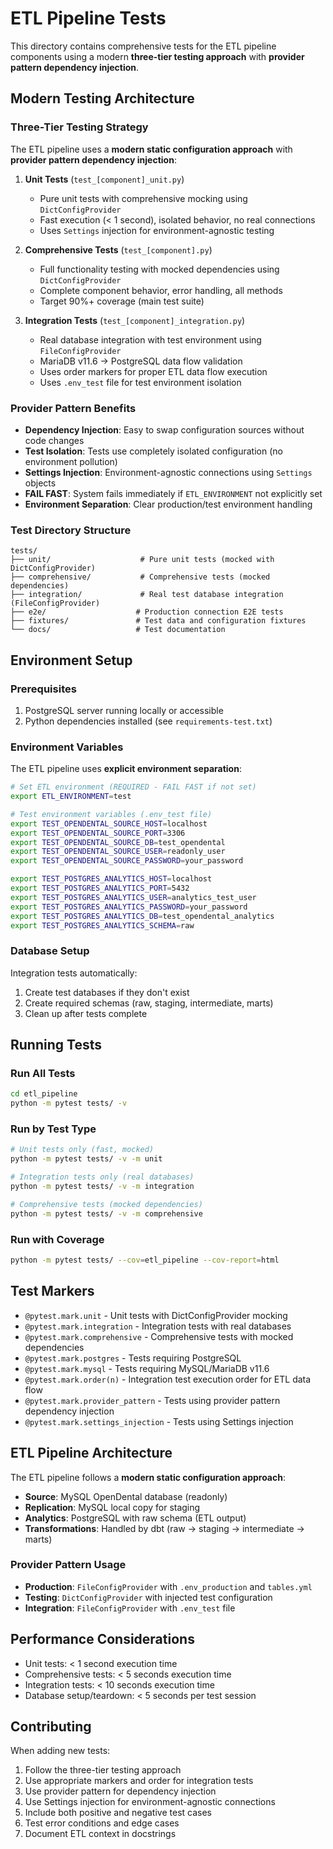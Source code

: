 
# ETL Pipeline Tests

This directory contains comprehensive tests for the ETL pipeline components using a modern **three-tier testing approach** with **provider pattern dependency injection**.

## Modern Testing Architecture

### Three-Tier Testing Strategy

The ETL pipeline uses a **modern static configuration approach** with **provider pattern dependency injection**:

1. **Unit Tests** (`test_[component]_unit.py`)
   - Pure unit tests with comprehensive mocking using `DictConfigProvider`
   - Fast execution (< 1 second), isolated behavior, no real connections
   - Uses `Settings` injection for environment-agnostic testing

2. **Comprehensive Tests** (`test_[component].py`)
   - Full functionality testing with mocked dependencies using `DictConfigProvider`
   - Complete component behavior, error handling, all methods
   - Target 90%+ coverage (main test suite)

3. **Integration Tests** (`test_[component]_integration.py`)
   - Real database integration with test environment using `FileConfigProvider`
   - MariaDB v11.6 → PostgreSQL data flow validation
   - Uses order markers for proper ETL data flow execution
   - Uses `.env_test` file for test environment isolation

### Provider Pattern Benefits

- **Dependency Injection**: Easy to swap configuration sources without code changes
- **Test Isolation**: Tests use completely isolated configuration (no environment pollution)
- **Settings Injection**: Environment-agnostic connections using `Settings` objects
- **FAIL FAST**: System fails immediately if `ETL_ENVIRONMENT` not explicitly set
- **Environment Separation**: Clear production/test environment handling

### Test Directory Structure

```
tests/
├── unit/                    # Pure unit tests (mocked with DictConfigProvider)
├── comprehensive/           # Comprehensive tests (mocked dependencies)
├── integration/             # Real test database integration (FileConfigProvider)
├── e2e/                    # Production connection E2E tests
├── fixtures/               # Test data and configuration fixtures
└── docs/                   # Test documentation
```

## Environment Setup

### Prerequisites
1. PostgreSQL server running locally or accessible
2. Python dependencies installed (see `requirements-test.txt`)

### Environment Variables

The ETL pipeline uses **explicit environment separation**:

```bash
# Set ETL environment (REQUIRED - FAIL FAST if not set)
export ETL_ENVIRONMENT=test

# Test environment variables (.env_test file)
export TEST_OPENDENTAL_SOURCE_HOST=localhost
export TEST_OPENDENTAL_SOURCE_PORT=3306
export TEST_OPENDENTAL_SOURCE_DB=test_opendental
export TEST_OPENDENTAL_SOURCE_USER=readonly_user
export TEST_OPENDENTAL_SOURCE_PASSWORD=your_password

export TEST_POSTGRES_ANALYTICS_HOST=localhost
export TEST_POSTGRES_ANALYTICS_PORT=5432
export TEST_POSTGRES_ANALYTICS_USER=analytics_test_user
export TEST_POSTGRES_ANALYTICS_PASSWORD=your_password
export TEST_POSTGRES_ANALYTICS_DB=test_opendental_analytics
export TEST_POSTGRES_ANALYTICS_SCHEMA=raw
```

### Database Setup
Integration tests automatically:
1. Create test databases if they don't exist
2. Create required schemas (raw, staging, intermediate, marts)
3. Clean up after tests complete

## Running Tests

### Run All Tests
```bash
cd etl_pipeline
python -m pytest tests/ -v
```

### Run by Test Type
```bash
# Unit tests only (fast, mocked)
python -m pytest tests/ -v -m unit

# Integration tests only (real databases)
python -m pytest tests/ -v -m integration

# Comprehensive tests (mocked dependencies)
python -m pytest tests/ -v -m comprehensive
```

### Run with Coverage
```bash
python -m pytest tests/ --cov=etl_pipeline --cov-report=html
```

## Test Markers

- `@pytest.mark.unit` - Unit tests with DictConfigProvider mocking
- `@pytest.mark.integration` - Integration tests with real databases
- `@pytest.mark.comprehensive` - Comprehensive tests with mocked dependencies
- `@pytest.mark.postgres` - Tests requiring PostgreSQL
- `@pytest.mark.mysql` - Tests requiring MySQL/MariaDB v11.6
- `@pytest.mark.order(n)` - Integration test execution order for ETL data flow
- `@pytest.mark.provider_pattern` - Tests using provider pattern dependency injection
- `@pytest.mark.settings_injection` - Tests using Settings injection

## ETL Pipeline Architecture

The ETL pipeline follows a **modern static configuration approach**:
- **Source**: MySQL OpenDental database (readonly)
- **Replication**: MySQL local copy for staging
- **Analytics**: PostgreSQL with raw schema (ETL output)
- **Transformations**: Handled by dbt (raw → staging → intermediate → marts)

### Provider Pattern Usage
- **Production**: `FileConfigProvider` with `.env_production` and `tables.yml`
- **Testing**: `DictConfigProvider` with injected test configuration
- **Integration**: `FileConfigProvider` with `.env_test` file

## Performance Considerations

- Unit tests: < 1 second execution time
- Comprehensive tests: < 5 seconds execution time
- Integration tests: < 10 seconds execution time
- Database setup/teardown: < 5 seconds per test session

## Contributing

When adding new tests:
1. Follow the three-tier testing approach
2. Use appropriate markers and order for integration tests
3. Use provider pattern for dependency injection
4. Use Settings injection for environment-agnostic connections
5. Include both positive and negative test cases
6. Test error conditions and edge cases
7. Document ETL context in docstrings 
